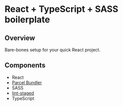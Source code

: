 # React + TypeScript + SASS boilerplate

## Overview
Bare-bones setup for your quick React project.

## Components
* React
* [Parcel Bundler](https://parceljs.org)
* SASS
* [lint-staged](https://www.npmjs.com/package/lint-staged)
* TypeScript
